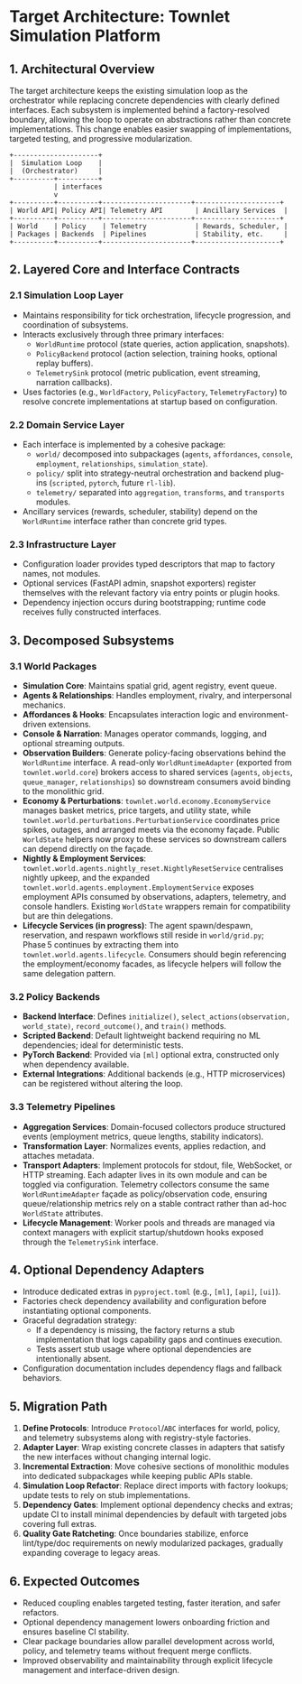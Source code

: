 # Target Architecture: Townlet Simulation Platform

## 1. Architectural Overview
The target architecture keeps the existing simulation loop as the orchestrator while replacing concrete dependencies with clearly defined interfaces. Each subsystem is implemented behind a factory-resolved boundary, allowing the loop to operate on abstractions rather than concrete implementations. This change enables easier swapping of implementations, targeted testing, and progressive modularization.

```
+---------------------+
|  Simulation Loop    |
|  (Orchestrator)     |
+----------+----------+
           | interfaces
           v
+----------+----------+----------------------+---------------------+
| World API| Policy API| Telemetry API        | Ancillary Services  |
+----------+----------+----------------------+---------------------+
| World    | Policy    | Telemetry            | Rewards, Scheduler, |
| Packages | Backends  | Pipelines            | Stability, etc.     |
+----------+----------+----------------------+---------------------+
```

## 2. Layered Core and Interface Contracts

### 2.1 Simulation Loop Layer
- Maintains responsibility for tick orchestration, lifecycle progression, and coordination of subsystems.
- Interacts exclusively through three primary interfaces:
  - `WorldRuntime` protocol (state queries, action application, snapshots).
  - `PolicyBackend` protocol (action selection, training hooks, optional replay buffers).
  - `TelemetrySink` protocol (metric publication, event streaming, narration callbacks).
- Uses factories (e.g., `WorldFactory`, `PolicyFactory`, `TelemetryFactory`) to resolve concrete implementations at startup based on configuration.

### 2.2 Domain Service Layer
- Each interface is implemented by a cohesive package:
  - `world/` decomposed into subpackages (`agents`, `affordances`, `console`, `employment`, `relationships`, `simulation_state`).
  - `policy/` split into strategy-neutral orchestration and backend plug-ins (`scripted`, `pytorch`, future `rl-lib`).
  - `telemetry/` separated into `aggregation`, `transforms`, and `transports` modules.
- Ancillary services (rewards, scheduler, stability) depend on the `WorldRuntime` interface rather than concrete grid types.

### 2.3 Infrastructure Layer
- Configuration loader provides typed descriptors that map to factory names, not modules.
- Optional services (FastAPI admin, snapshot exporters) register themselves with the relevant factory via entry points or plugin hooks.
- Dependency injection occurs during bootstrapping; runtime code receives fully constructed interfaces.

## 3. Decomposed Subsystems

### 3.1 World Packages
- **Simulation Core**: Maintains spatial grid, agent registry, event queue.
- **Agents & Relationships**: Handles employment, rivalry, and interpersonal mechanics.
- **Affordances & Hooks**: Encapsulates interaction logic and environment-driven extensions.
- **Console & Narration**: Manages operator commands, logging, and optional streaming outputs.
- **Observation Builders**: Generate policy-facing observations behind the `WorldRuntime` interface. A read-only `WorldRuntimeAdapter` (exported from `townlet.world.core`) brokers access to shared services (`agents`, `objects`, `queue_manager`, `relationships`) so downstream consumers avoid binding to the monolithic grid.
- **Economy & Perturbations**: `townlet.world.economy.EconomyService` manages basket metrics, price targets, and utility state, while `townlet.world.perturbations.PerturbationService` coordinates price spikes, outages, and arranged meets via the economy façade. Public `WorldState` helpers now proxy to these services so downstream callers can depend directly on the façade.
- **Nightly & Employment Services**: `townlet.world.agents.nightly_reset.NightlyResetService` centralises nightly upkeep, and the expanded `townlet.world.agents.employment.EmploymentService` exposes employment APIs consumed by observations, adapters, telemetry, and console handlers. Existing `WorldState` wrappers remain for compatibility but are thin delegations.
- **Lifecycle Services (in progress)**: The agent spawn/despawn, reservation, and respawn workflows still reside in `world/grid.py`; Phase 5 continues by extracting them into `townlet.world.agents.lifecycle`. Consumers should begin referencing the employment/economy facades, as lifecycle helpers will follow the same delegation pattern.

### 3.2 Policy Backends
- **Backend Interface**: Defines `initialize()`, `select_actions(observation, world_state)`, `record_outcome()`, and `train()` methods.
- **Scripted Backend**: Default lightweight backend requiring no ML dependencies; ideal for deterministic tests.
- **PyTorch Backend**: Provided via `[ml]` optional extra, constructed only when dependency available.
- **External Integrations**: Additional backends (e.g., HTTP microservices) can be registered without altering the loop.

### 3.3 Telemetry Pipelines
- **Aggregation Services**: Domain-focused collectors produce structured events (employment metrics, queue lengths, stability indicators).
- **Transformation Layer**: Normalizes events, applies redaction, and attaches metadata.
- **Transport Adapters**: Implement protocols for stdout, file, WebSocket, or HTTP streaming. Each adapter lives in its own module and can be toggled via configuration. Telemetry collectors consume the same `WorldRuntimeAdapter` façade as policy/observation code, ensuring queue/relationship metrics rely on a stable contract rather than ad-hoc `WorldState` attributes.
- **Lifecycle Management**: Worker pools and threads are managed via context managers with explicit startup/shutdown hooks exposed through the `TelemetrySink` interface.

## 4. Optional Dependency Adapters
- Introduce dedicated extras in `pyproject.toml` (e.g., `[ml]`, `[api]`, `[ui]`).
- Factories check dependency availability and configuration before instantiating optional components.
- Graceful degradation strategy:
  - If a dependency is missing, the factory returns a stub implementation that logs capability gaps and continues execution.
  - Tests assert stub usage where optional dependencies are intentionally absent.
- Configuration documentation includes dependency flags and fallback behaviors.

## 5. Migration Path
1. **Define Protocols**: Introduce `Protocol`/`ABC` interfaces for world, policy, and telemetry subsystems along with registry-style factories.
2. **Adapter Layer**: Wrap existing concrete classes in adapters that satisfy the new interfaces without changing internal logic.
3. **Incremental Extraction**: Move cohesive sections of monolithic modules into dedicated subpackages while keeping public APIs stable.
4. **Simulation Loop Refactor**: Replace direct imports with factory lookups; update tests to rely on stub implementations.
5. **Dependency Gates**: Implement optional dependency checks and extras; update CI to install minimal dependencies by default with targeted jobs covering full extras.
6. **Quality Gate Ratcheting**: Once boundaries stabilize, enforce lint/type/doc requirements on newly modularized packages, gradually expanding coverage to legacy areas.

## 6. Expected Outcomes
- Reduced coupling enables targeted testing, faster iteration, and safer refactors.
- Optional dependency management lowers onboarding friction and ensures baseline CI stability.
- Clear package boundaries allow parallel development across world, policy, and telemetry teams without frequent merge conflicts.
- Improved observability and maintainability through explicit lifecycle management and interface-driven design.
